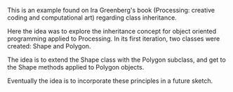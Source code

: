 This is an example found on Ira Greenberg's book (Processing: creative coding and computational art) regarding class inheritance. 

Here the idea was to explore the inheritance concept for object oriented programming applied to Processing. 
In its first iteration, two classes were created: Shape and Polygon. 

The idea is to extend the Shape class with the Polygon subclass, and get to the Shape methods applied to Polygon objects.

Eventually the idea is to incorporate these principles in a future sketch. 
